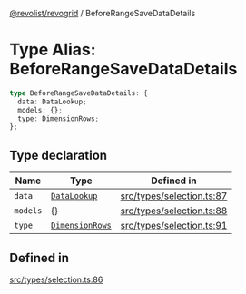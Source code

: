 [@revolist/revogrid](README.md) / BeforeRangeSaveDataDetails

# Type Alias: BeforeRangeSaveDataDetails

```ts
type BeforeRangeSaveDataDetails: {
  data: DataLookup;
  models: {};
  type: DimensionRows;
};
```

## Type declaration

| Name | Type | Defined in |
| ------ | ------ | ------ |
| `data` | [`DataLookup`](TypeAlias.DataLookup.md) | [src/types/selection.ts:87](https://github.com/revolist/revogrid/blob/832a695f4c49c94511535fe3aac75fac9a36ad76/src/types/selection.ts#L87) |
| `models` | \{\} | [src/types/selection.ts:88](https://github.com/revolist/revogrid/blob/832a695f4c49c94511535fe3aac75fac9a36ad76/src/types/selection.ts#L88) |
| `type` | [`DimensionRows`](TypeAlias.DimensionRows.md) | [src/types/selection.ts:91](https://github.com/revolist/revogrid/blob/832a695f4c49c94511535fe3aac75fac9a36ad76/src/types/selection.ts#L91) |

## Defined in

[src/types/selection.ts:86](https://github.com/revolist/revogrid/blob/832a695f4c49c94511535fe3aac75fac9a36ad76/src/types/selection.ts#L86)
